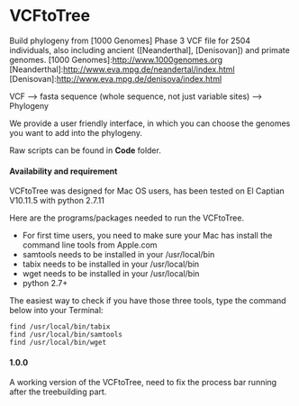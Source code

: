 # VCFtoTree
Build phylogeny from [1000 Genomes] Phase 3 VCF file for 2504 individuals, also including ancient ([Neanderthal], [Denisovan]) and primate genomes.
[1000 Genomes]:http://www.1000genomes.org
[Neanderthal]:http://www.eva.mpg.de/neandertal/index.html
[Denisovan]:http://www.eva.mpg.de/denisova/index.html

VCF --> fasta sequence (whole sequence, not just variable sites) --> Phylogeny

We provide a user friendly interface, in which you can choose the genomes you want to add into the phylogeny.

Raw scripts can be found in **Code** folder.

#### Availability and requirement
VCFtoTree was designed for Mac OS users, has been tested on El Captian V10.11.5 with python 2.7.11

Here are the programs/packages needed to run the VCFtoTree.
- For first time users, you need to make sure your Mac has install the command line tools from Apple.com
- samtools needs to be installed in your /usr/local/bin
- tabix needs to be installed in your /usr/local/bin
- wget needs to be installed in your /usr/local/bin
- python 2.7+

The easiest way to check if you have those three tools, type the command below into your Terminal:

```unix
find /usr/local/bin/tabix
find /usr/local/bin/samtools
find /usr/local/bin/wget
```

#### 1.0.0
A working version of the VCFtoTree, need to fix the process bar running after the treebuilding part.


